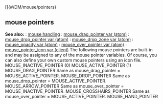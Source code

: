 []{#/DM/mouse/pointers}
  ## mouse pointers
  **See also:**
  :   [mouse handling](ref/DM/mouse)
  :   [mouse_drag_pointer var (atom)](ref/atom/var/mouse_drag_pointer)
  :   [mouse_drop_pointer var (atom)](ref/atom/var/mouse_drop_pointer)
  :   [mouse_drop_zone var (atom)](ref/atom/var/mouse_drop_zone)
  :   [mouse_opacity var (atom)](ref/atom/var/mouse_opacity)
  :   [mouse_over_pointer var (atom)](ref/atom/var/mouse_over_pointer)
  :   [mouse_pointer_icon var (client)](ref/client/var/mouse_pointer_icon)
  The following mouse pointers are built-in and may be assigned to any of
  the mouse pointer variables. Of course, you can also define your own
  custom mouse pointers using an icon file.
  MOUSE_INACTIVE_POINTER (0)
  MOUSE_ACTIVE_POINTER (1)
  MOUSE_DRAG_POINTER
  Same as mouse_drag_pointer = MOUSE_ACTIVE_POINTER.
  MOUSE_DROP_POINTER
  Same as mouse_drop_pointer = MOUSE_ACTIVE_POINTER.
  MOUSE_ARROW_POINTER
  Same as mouse_over_pointer = MOUSE_INACTIVE_POINTER.
  MOUSE_CROSSHAIRS_POINTER
  Same as mouse_over_pointer = MOUSE_ACTIVE_POINTER.
  MOUSE_HAND_POINTER